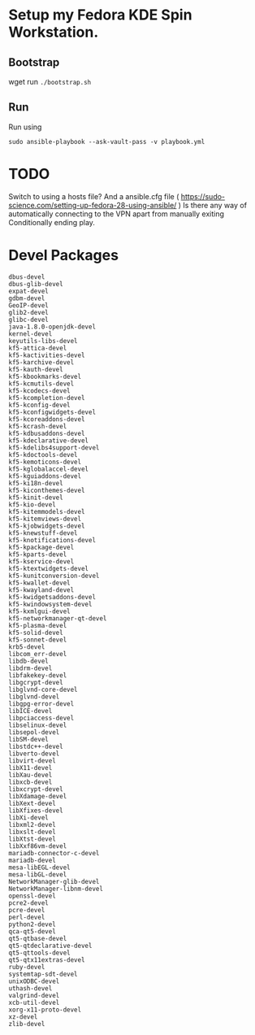 
# Setup my Fedora KDE Spin Workstation.

## Bootstrap

wget <location of bootstrap>
run `./bootstrap.sh`

## Run

Run using

```
sudo ansible-playbook --ask-vault-pass -v playbook.yml
```


# TODO

Switch to using a hosts file? And a ansible.cfg file ( https://sudo-science.com/setting-up-fedora-28-using-ansible/ )
Is there any way of automatically connecting to the VPN apart from manually exiting
Conditionally ending play.

# Devel Packages

```
dbus-devel
dbus-glib-devel
expat-devel
gdbm-devel
GeoIP-devel
glib2-devel
glibc-devel
java-1.8.0-openjdk-devel
kernel-devel
keyutils-libs-devel
kf5-attica-devel
kf5-kactivities-devel
kf5-karchive-devel
kf5-kauth-devel
kf5-kbookmarks-devel
kf5-kcmutils-devel
kf5-kcodecs-devel
kf5-kcompletion-devel
kf5-kconfig-devel
kf5-kconfigwidgets-devel
kf5-kcoreaddons-devel
kf5-kcrash-devel
kf5-kdbusaddons-devel
kf5-kdeclarative-devel
kf5-kdelibs4support-devel
kf5-kdoctools-devel
kf5-kemoticons-devel
kf5-kglobalaccel-devel
kf5-kguiaddons-devel
kf5-ki18n-devel
kf5-kiconthemes-devel
kf5-kinit-devel
kf5-kio-devel
kf5-kitemmodels-devel
kf5-kitemviews-devel
kf5-kjobwidgets-devel
kf5-knewstuff-devel
kf5-knotifications-devel
kf5-kpackage-devel
kf5-kparts-devel
kf5-kservice-devel
kf5-ktextwidgets-devel
kf5-kunitconversion-devel
kf5-kwallet-devel
kf5-kwayland-devel
kf5-kwidgetsaddons-devel
kf5-kwindowsystem-devel
kf5-kxmlgui-devel
kf5-networkmanager-qt-devel
kf5-plasma-devel
kf5-solid-devel
kf5-sonnet-devel
krb5-devel
libcom_err-devel
libdb-devel
libdrm-devel
libfakekey-devel
libgcrypt-devel
libglvnd-core-devel
libglvnd-devel
libgpg-error-devel
libICE-devel
libpciaccess-devel
libselinux-devel
libsepol-devel
libSM-devel
libstdc++-devel
libverto-devel
libvirt-devel
libX11-devel
libXau-devel
libxcb-devel
libxcrypt-devel
libXdamage-devel
libXext-devel
libXfixes-devel
libXi-devel
libxml2-devel
libxslt-devel
libXtst-devel
libXxf86vm-devel
mariadb-connector-c-devel
mariadb-devel
mesa-libEGL-devel
mesa-libGL-devel
NetworkManager-glib-devel
NetworkManager-libnm-devel
openssl-devel
pcre2-devel
pcre-devel
perl-devel
python2-devel
qca-qt5-devel
qt5-qtbase-devel
qt5-qtdeclarative-devel
qt5-qttools-devel
qt5-qtx11extras-devel
ruby-devel
systemtap-sdt-devel
unixODBC-devel
uthash-devel
valgrind-devel
xcb-util-devel
xorg-x11-proto-devel
xz-devel
zlib-devel

```
